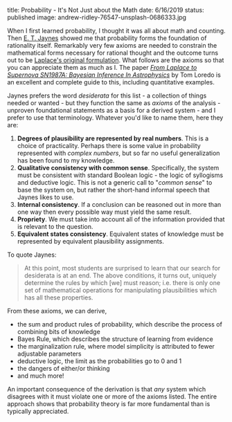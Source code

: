 title: Probability - It's Not Just about the Math
date: 6/16/2019
status: published
image: andrew-ridley-76547-unsplash-0686333.jpg

When I first learned probability, I thought it was all about math and counting.  Then [E. T. Jaynes](https://bayes.wustl.edu/etj/etj.html) showed me that probability forms the foundation of rationality itself.  Remarkably very few axioms are needed to constrain the mathematical forms necessary for rational thought and the outcome turns out to be [Laplace's original formulation](https://en.wikipedia.org/wiki/Pierre-Simon_Laplace#Analytic_theory_of_probabilities).  What follows are the axioms so that you can appreciate them as much as I.  The paper *[From Laplace to Supernova SN1987A: Bayesian Inference In Astrophysics](https://bayes.wustl.edu/gregory/articles.pdf)* by Tom Loredo is an excellent and complete guide to this, including quantitative examples.  

Jaynes prefers the word *desiderata* for this list - a collection of things needed or wanted - but they function the same as *axioms* of the analysis - unproven foundational statements as a basis for a derived system - and I prefer to use that terminology.  Whatever you'd like to name them, here they are:

1. **Degrees of plausibility are represented by real numbers**.  This is a choice of practicality.  Perhaps there is some value in probability represented with *complex numbers*, but so far no useful generalization has been found to my knowledge.
2.  **Qualitative consistency with common sense**.  Specifically, the system must be consistent with standard Boolean logic - the logic of syllogisms and deductive logic.  This is not a generic call to "*common sense*" to base the system on, but rather the short-hand informal speech that Jaynes likes to use.
3. **Internal consistency**. If a conclusion can be reasoned out in more than one way then every possible way must yield the same result.
4. **Propriety**.  We must take into account all of the information provided that is relevant to the question.
5. **Equivalent states consistency**.  Equivalent states of knowledge must be represented by equivalent plausibility assignments.

To quote Jaynes: 

> At this point, most students are surprised to learn that our search for desiderata is at an end. The above conditions, it turns out, uniquely determine the rules by which [we] must reason; i.e. there is only one set of mathematical operations for manipulating plausibilities which has all these properties.

From these axioms, we can derive,

* the sum and product rules of probability, which describe the process of combining bits of knowledge
* Bayes Rule, which describes the structure of learning from evidence
* the marginalization rule, where model simplicity is attributed to fewer adjustable parameters
* deductive logic, the limit as the probabilities go to 0 and 1
* the dangers of either/or thinking
* and much more!

An important consequence of the derivation is that *any* system which disagrees with it must violate one or more of the axioms listed.  The entire approach shows that probability theory is far more fundamental than is typically appreciated.